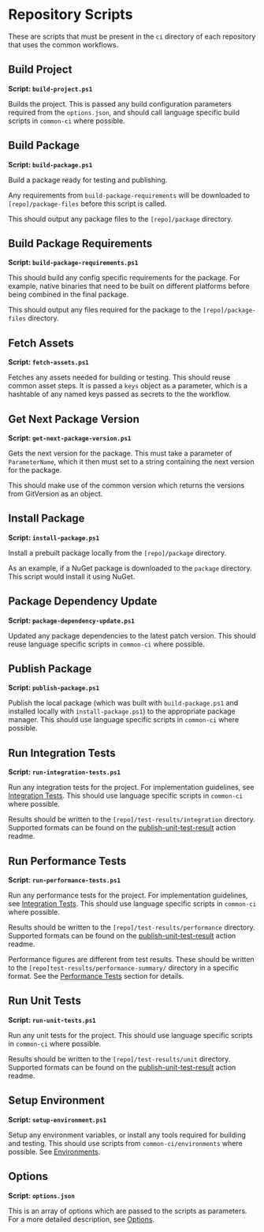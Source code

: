 # Repository Scripts

These are scripts that must be present in the `ci` directory of each repository that uses the common workflows.

## Build Project

**Script: `build-project.ps1`**

Builds the project. This is passed any build configuration parameters required from the `options.json`, and should call language specific build scripts in `common-ci` where possible.

## Build Package

**Script: `build-package.ps1`**

Build a package ready for testing and publishing.

Any requirements from `build-package-requirements` will be downloaded to `[repo]/package-files` before this script is called.

This should output any package files to the `[repo]/package` directory.

## Build Package Requirements

**Script: `build-package-requirements.ps1`**

This should build any config specific requirements for the package. For example, native binaries that need to be built on different platforms before being combined in the final package.

This should output any files required for the package to the `[repo]/package-files` directory.

## Fetch Assets

**Script: `fetch-assets.ps1`**

Fetches any assets needed for building or testing. This should reuse common asset steps. It is passed a `keys` object as a parameter, which is a hashtable of any named keys passed as secrets to the the workflow.

## Get Next Package Version

**Script: `get-next-package-version.ps1`**

Gets the next version for the package. This must take a parameter of `ParameterName`, which it then must set to a string containing the next version for the package.

This should make use of the common version which returns the versions from GitVersion as an object.

## Install Package

**Script: `install-package.ps1`**

Install a prebuilt package locally from the `[repo]/package` directory.

As an example, if a NuGet package is downloaded to the `package` directory. This script would install it using NuGet.

## Package Dependency Update

**Script: `package-dependency-update.ps1`**

Updated any package dependencies to the latest patch version. This should reuse language specific scripts in `common-ci` where possible.

## Publish Package

**Script: `publish-package.ps1`**

Publish the local package (which was built with `build-package.ps1` and installed locally with `install-package.ps1`) to the appropriate package manager. This should use language specific scripts in `common-ci` where possible.

## Run Integration Tests

**Script: `run-integration-tests.ps1`**

Run any integration tests for the project. For implementation guidelines, see [Integration Tests](/DESIGN.md#integration-tests). This should use language specific scripts in `common-ci` where possible.

Results should be written to the `[repo]/test-results/integration` directory. Supported formats can be found on the [publish-unit-test-result](https://github.com/EnricoMi/publish-unit-test-result-action#generating-test-result-files) action readme.

## Run Performance Tests

**Script: `run-performance-tests.ps1`**

Run any performance tests for the project. For implementation guidelines, see [Integration Tests](/DESIGN.md#integration-tests). This should use language specific scripts in `common-ci` where possible.

Results should be written to the `[repo]/test-results/performance` directory. Supported formats can be found on the [publish-unit-test-result](https://github.com/EnricoMi/publish-unit-test-result-action#generating-test-result-files) action readme.

Performance figures are different from test results. These should be written to the `[repo]test-results/performance-summary/` directory in a specific format. See the [Performance Tests](/DESIGN.md#performance-tests) section for details.

## Run Unit Tests

**Script: `run-unit-tests.ps1`**

Run any unit tests for the project. This should use language specific scripts in `common-ci` where possible.

Results should be written to the `[repo]/test-results/unit` directory. Supported formats can be found on the [publish-unit-test-result](https://github.com/EnricoMi/publish-unit-test-result-action#generating-test-result-files) action readme.

## Setup Environment

**Script: `setup-environment.ps1`**

Setup any environment variables, or install any tools required for building and testing. This should use scripts from `common-ci/environments` where possible. See [Environments](/environments/README.md).

## Options

**Script: `options.json`**

This is an array of options which are passed to the scripts as parameters. For a more detailed description, see [Options](/DESIGN.md#build-options).